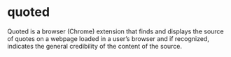 # quoted
Quoted is a browser (Chrome) extension that finds and displays the source of quotes on a webpage loaded in a user’s
browser and if recognized, indicates the general credibility of the content of the source.
